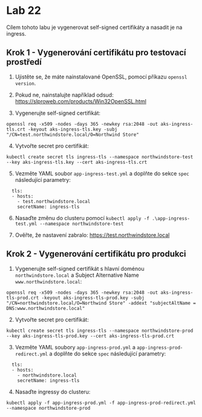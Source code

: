 # Lab 22

Cílem tohoto labu je vygenerovat self-signed certifikáty a nasadit je na ingress.

## Krok 1 - Vygenerování certifikátu pro testovací prostředí

1. Ujistěte se, že máte nainstalované OpenSSL, pomocí příkazu `openssl version`.

2. Pokud ne, nainstalujte například odsud: https://slproweb.com/products/Win32OpenSSL.html 

3. Vygenerujte self-signed certifikát:

```
openssl req -x509 -nodes -days 365 -newkey rsa:2048 -out aks-ingress-tls.crt -keyout aks-ingress-tls.key -subj "/CN=test.northwindstore.local/O=Northwind Store"
```

4. Vytvořte secret pro certifikát: 

```
kubectl create secret tls ingress-tls --namespace northwindstore-test --key aks-ingress-tls.key --cert aks-ingress-tls.crt
```

5. Vezměte YAML soubor `app-ingress-test.yml` a doplňte do sekce `spec` následující parametry:

```
  tls:
  - hosts:
    - test.northwindstore.local
    secretName: ingress-tls
```

6. Nasaďte změnu do clusteru pomocí `kubectl apply -f .\app-ingress-test.yml --namespace northwindstore-test`

7. Ověřte, že nastavení zabralo: https://test.northwindstore.local

## Krok 2 - Vygenerování certifikátu pro produkci

1. Vygenerujte self-signed certifikát s hlavní doménou `northwindstore.local` a Subject Alternative Name `www.northwindstore.local`:

```
openssl req -x509 -nodes -days 365 -newkey rsa:2048 -out aks-ingress-tls-prod.crt -keyout aks-ingress-tls-prod.key -subj "/CN=northwindstore.local/O=Northwind Store" -addext "subjectAltName = DNS:www.northwindstore.local"
```

2. Vytvořte secret pro certifikát: 

```
kubectl create secret tls ingress-tls --namespace northwindstore-prod --key aks-ingress-tls-prod.key --cert aks-ingress-tls-prod.crt
```

3. Vezměte YAML soubory `app-ingress-prod.yml` a `app-ingress-prod-redirect.yml` a doplňte do sekce `spec` následující parametry:

```
  tls:
  - hosts:
    - northwindstore.local
    secretName: ingress-tls
```

4. Nasaďte ingressy do clusteru:

```
kubectl apply -f app-ingress-prod.yml -f app-ingress-prod-redirect.yml --namespace northwindstore-prod
```
